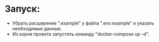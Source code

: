 # Запуск:

* Убрать расширение ".example" у файла ".env.example" и указать необходимые данные.
* Из корня проекта запустить команду "docker-compose up -d". 

